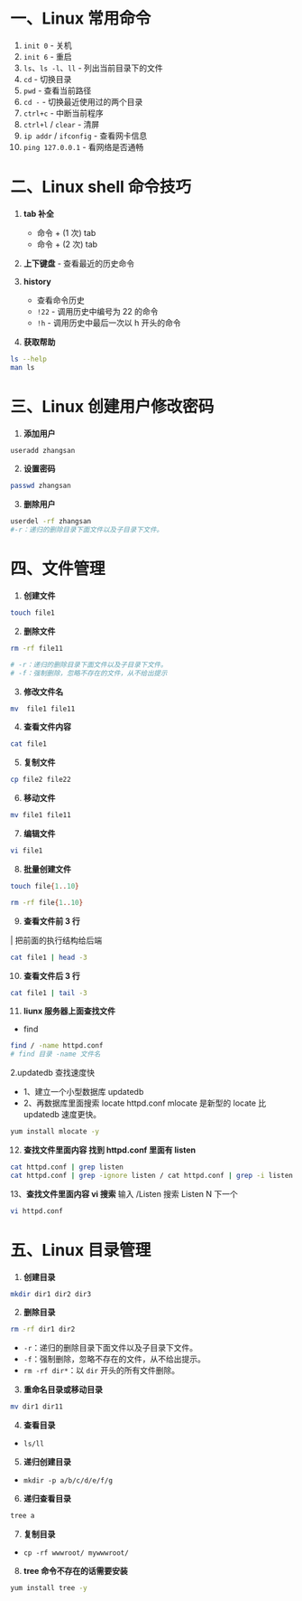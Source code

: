 # 一、Linux 常用命令

1. `init 0` - 关机
2. `init 6` - 重启
3. `ls`、`ls -l`、`ll` - 列出当前目录下的文件
4. `cd` - 切换目录
5. `pwd` - 查看当前路径
6. `cd -` - 切换最近使用过的两个目录
7. `ctrl+c` - 中断当前程序
8. `ctrl+l` / `clear` - 清屏
9. `ip addr` / `ifconfig` - 查看网卡信息
10. `ping 127.0.0.1` - 看网络是否通畅

# 二、Linux shell 命令技巧

1. **tab 补全**

   - 命令 + (1 次) tab
   - 命令 + (2 次) tab

2. **上下键盘** - 查看最近的历史命令

3. **history**

   - 查看命令历史
   - `!22` - 调用历史中编号为 22 的命令
   - `!h` - 调用历史中最后一次以 h 开头的命令

4. **获取帮助**

```bash
ls --help
man ls
```

# 三、Linux 创建用户修改密码

1. **添加用户**

```bash
useradd zhangsan
```

2. **设置密码**

```bash
passwd zhangsan
```

3. **删除用户**

```bash
userdel -rf zhangsan
#-r：递归的删除目录下面文件以及子目录下文件。
```

# 四、文件管理

1. **创建文件**

```bash
touch file1
```

2. **删除文件**

```bash
rm -rf file11

# -r：递归的删除目录下面文件以及子目录下文件。
# -f：强制删除，忽略不存在的文件，从不给出提示
```

3. **修改文件名**

```bash
mv  file1 file11
```

4. **查看文件内容**

```bash
cat file1
```

5. **复制文件**

```bash
cp file2 file22
```

6. **移动文件**

```bash
mv file1 file11
```

7. **编辑文件**

```bash
vi file1
```

8. **批量创建文件**

```bash
touch file{1..10}

rm -rf file{1..10}
```

9. **查看文件前 3 行**

| 把前面的执行结构给后端

```bash
cat file1 | head -3
```

10. **查看文件后 3 行**

```bash
cat file1 | tail -3
```

11. **liunx 服务器上面查找文件**

- find

```bash
find / -name httpd.conf
# find 目录 -name 文件名
```

2.updatedb 查找速度快

- 1、建立一个小型数据库 updatedb
- 2、再数据库里面搜索 locate httpd.conf
  mlocate 是新型的 locate 比 updatedb 速度更快。

```bash
yum install mlocate -y
```

12. **查找文件里面内容 找到 httpd.conf 里面有 listen**

```bash
cat httpd.conf | grep listen
cat httpd.conf | grep -ignore listen / cat httpd.conf | grep -i listen #忽略大小写

```

13、**查找文件里面内容 vi 搜索**
输入 /Listen 搜索 Listen N 下一个

```bash
vi httpd.conf

```

# 五、Linux 目录管理

1. **创建目录**

```bash
mkdir dir1 dir2 dir3
```

2. **删除目录**

```bash
rm -rf dir1 dir2
```

- `-r`：递归的删除目录下面文件以及子目录下文件。
- `-f`：强制删除，忽略不存在的文件，从不给出提示。
- `rm -rf dir*`：以 `dir` 开头的所有文件删除。

3. **重命名目录或移动目录**

```bash
mv dir1 dir11
```

4. **查看目录**

- `ls/ll`

5. **递归创建目录**

- `mkdir -p a/b/c/d/e/f/g`

6. **递归查看目录**

```bash
tree a
```

7. **复制目录**

- `cp -rf wwwroot/ mywwwroot/`

8. **tree 命令不存在的话需要安装**

```bash
yum install tree -y
```
